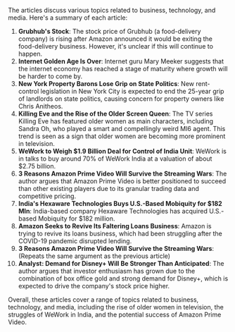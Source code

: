The articles discuss various topics related to business, technology, and media. Here's a summary of each article:

1. **Grubhub's Stock**: The stock price of Grubhub (a food-delivery company) is rising after Amazon announced it would be exiting the food-delivery business. However, it's unclear if this will continue to happen.
2. **Internet Golden Age Is Over**: Internet guru Mary Meeker suggests that the internet economy has reached a stage of maturity where growth will be harder to come by.
3. **New York Property Barons Lose Grip on State Politics**: New rent-control legislation in New York City is expected to end the 25-year grip of landlords on state politics, causing concern for property owners like Chris Anitheos.
4. **Killing Eve and the Rise of the Older Screen Queen**: The TV series Killing Eve has featured older women as main characters, including Sandra Oh, who played a smart and compellingly weird MI6 agent. This trend is seen as a sign that older women are becoming more prominent in television.
5. **WeWork to Weigh $1.9 Billion Deal for Control of India Unit**: WeWork is in talks to buy around 70% of WeWork India at a valuation of about $2.75 billion.
6. **3 Reasons Amazon Prime Video Will Survive the Streaming Wars**: The author argues that Amazon Prime Video is better positioned to succeed than other existing players due to its granular trading data and competitive pricing.
7. **India's Hexaware Technologies Buys U.S.-Based Mobiquity for $182 Mln**: India-based company Hexaware Technologies has acquired U.S.-based Mobiquity for $182 million.
8. **Amazon Seeks to Revive Its Faltering Loans Business**: Amazon is trying to revive its loans business, which had been struggling after the COVID-19 pandemic disrupted lending.
9. **3 Reasons Amazon Prime Video Will Survive the Streaming Wars**: (Repeats the same argument as the previous article)
10. **Analyst: Demand for Disney+ Will Be Stronger Than Anticipated**: The author argues that investor enthusiasm has grown due to the combination of box office gold and strong demand for Disney+, which is expected to drive the company's stock price higher.

Overall, these articles cover a range of topics related to business, technology, and media, including the rise of older women in television, the struggles of WeWork in India, and the potential success of Amazon Prime Video.